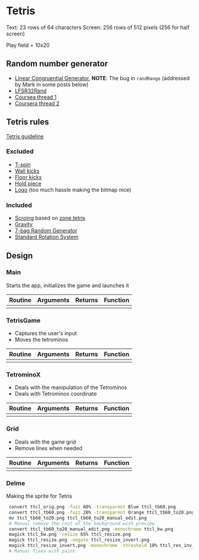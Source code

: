 # Tetris

Text: 23 rows of 64 characters
Screen: 256 rows of 512 pixels
(256 for half screen)

Play field = 10x20

## Random number generator

- [Linear Congruential Generator](https://web.archive.org/web/20201022060109/http://nand2tetris-questions-and-answers-forum.32033.n3.nabble.com/Pseudo-Random-Number-Generator-td4026059.html), **NOTE**: The bug in `randRange` (addressed by Mark in some posts below)
- [LFSR32Rand](https://web.archive.org/web/20200126223144/http://nand2tetris-questions-and-answers-forum.32033.n3.nabble.com/LFSR32Rand-A-new-Random-Number-Generator-for-Jack-td4029928.html)
- [Coursea thread 1](https://www.coursera.org/learn/nand2tetris2/discussions/forums/I-Q0YCj3EeaZ8Apto8QB_w/threads/JsMZ_mRTTEmDGf5kU5xJHQ)
- [Coursera thread 2](https://www.coursera.org/learn/nand2tetris2/discussions/forums/I-Q0YCj3EeaZ8Apto8QB_w/threads/LiyUrABwEee0IhLPmsG3Vg)

## Tetris rules

[Tetris guideline](https://tetris.fandom.com/wiki/Tetris_Guideline)

### Excluded

- [T-spin](https://tetris.fandom.com/wiki/T-Spin)
- [Wall kicks](https://tetris.fandom.com/wiki/SRS#Wall_Kicks)
- [Floor kicks](https://tetris.fandom.com/wiki/Floor_kick)
- [Hold piece](https://tetris.fandom.com/wiki/Hold_piece)
- [Logo](https://tetris.wiki/File:The_Tetris_Company_logo.png) (too much hassle making the bitmap nice)

### Included

- [Scroing](https://tetris.fandom.com/wiki/Scoring#Guideline_scoring_system) based on [zone.tetris](https://web.archive.org/web/20070623041317/http://zone.tetris.com/page/manual)
- [Gravity](https://tetris.fandom.com/wiki/Tetris_Worlds#Gravity)
- [7-bag Random Generator](https://tetris.fandom.com/wiki/Random_Generator)
- [Standard Rotation System](https://tetris.fandom.com/wiki/SRS)

## Design

### Main

Starts the app, initializes the game and launches it

| **Routine** | **Arguments** | **Returns** | **Function** |
|-------------|---------------|-------------|--------------|
|             |               |             |              |

### TetrisGame

- Captures the user's input
- Moves the tetrominos

| **Routine** | **Arguments** | **Returns** | **Function** |
|-------------|---------------|-------------|--------------|
|             |               |             |              |

### TetrominoX

- Deals with the manipulation of the Tetrominos
- Deals with Tetrominos coordinate

| **Routine** | **Arguments** | **Returns** | **Function** |
|-------------|---------------|-------------|--------------|
|             |               |             |              |

### Grid

- Deals with the game grid
- Remove lines when needed

| **Routine** | **Arguments** | **Returns** | **Function** |
|-------------|---------------|-------------|--------------|
|             |               |             |              |

### Delme

Making the sprite for Tetris

```bash
 convert ttcl_orig.png -fuzz 60% -transparent Blue ttcl_tb60.png
 convert ttcl_tb60.png -fuzz 20% -transparent Orange ttcl_tb60_to20.png
 mv ttcl_tb60_to20.png ttcl_tb60_to20_manual_edit.png
 # Manual remove the rest of the background with preview
 convert ttcl_tb60_to20_manual_edit.png -monochrome ttcl_bw.png
 magick ttcl_bw.png -resize 65% ttcl_resize.png
 magick ttcl_resize.png -negate ttcl_resize_invert.png
 magick ttcl_resize_invert.png -monochrome -threshold 10% ttcl_res_inv_mon.png
 # Manual fixes with paint
```
